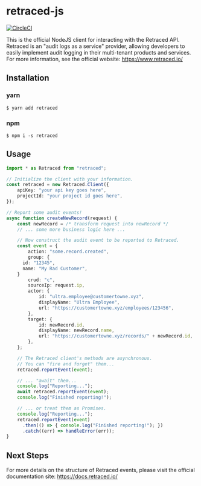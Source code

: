 # retraced-js

[![CircleCI](https://circleci.com/gh/retracedhq/retraced-js.svg?style=svg)](https://circleci.com/gh/retracedhq/retraced-js)

This is the official NodeJS client for interacting with the Retraced API. Retraced is an "audit logs as a service" provider, allowing developers to easily implement audit logging in their multi-tenant products and services. For more information, see the official website: https://www.retraced.io/

## Installation
### yarn
```shell
$ yarn add retraced
```

### npm
```shell
$ npm i -s retraced
```

## Usage
```typescript
import * as Retraced from "retraced";

// Initialize the client with your information.
const retraced = new Retraced.Client({
	apiKey: "your api key goes here",
	projectId: "your project id goes here",
});

// Report some audit events!
async function createNewRecord(request) {
	const newRecord = /* transform request into newRecord */
	// ... some more business logic here ...

	// Now construct the audit event to be reported to Retraced.
	const event = {
		action: "some.record.created",
		group: {
      id: "12345",
      name: "My Rad Customer",
    }
		crud: "c",
		sourceIp: request.ip,
		actor: {
			id: "ultra.employee@customertowne.xyz",
			displayName: "Ultra Employee",
			url: "https://customertowne.xyz/employees/123456",
		},
		target: {
			id: newRecord.id,
			displayName: newRecord.name,
			url: "https://customertowne.xyz/records/" + newRecord.id,
		},
	};

	// The Retraced client's methods are asynchronous.
	// You can "fire and forget" them...
	retraced.reportEvent(event);

	// ... "await" them...
	console.log("Reporting...");
	await retraced.reportEvent(event);
	console.log("Finished reporting!");

	// ... or treat them as Promises.
	console.log("Reporting...");
	retraced.reportEvent(event)
	  .then(() => { console.log("Finished reporting!"); })
	  .catch((err) => handleError(err));
}
```

## Next Steps
For more details on the structure of Retraced events, please visit the official documentation site: https://docs.retraced.io/
